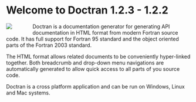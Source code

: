 # Welcome to Doctran 1.2.3 - 1.2.2
<image align="left" style="margin: 0 4em 1.0em 0" src="images/logo.png"/> Doctran is a documentation generator for generating API documentation in HTML format from modern Fortran source code. It has full support for Fortran 95 standard and the object oriented parts of the Fortran 2003 standard.

The HTML format allows related documents to be conveniently hyper-linked together. Both breadcrumb and drop-down menu navigations are automatically generated to allow quick access to all parts of you source code.

Doctran is a cross platform application and can be run on Windows, Linux and Mac systems.